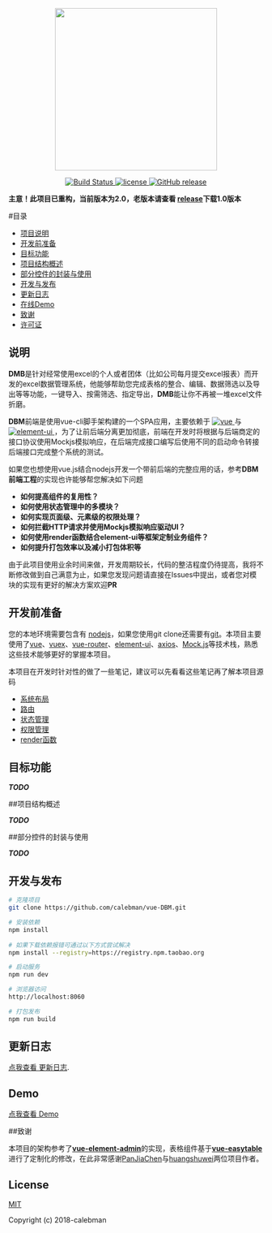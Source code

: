 <p align="center">
  <img width="320" src="https://github.com/calebman/vue-DBM/blob/master/images/dbm.svg">
</p>

<p align="center">
  <a href="https://travis-ci.org/calebman/vue-DBM" rel="nofollow">
    <img src="https://travis-ci.org/calebman/vue-DBM.svg?branch=master" alt="Build Status">
  </a>
  <a href="https://github.com/calebman/vue-DBM/blob/master/LICENSE">
    <img src="https://img.shields.io/github/license/mashape/apistatus.svg" alt="license">
  </a>
  <a href="https://github.com/calebman/vue-DBM/releases">
    <img src="https://img.shields.io/github/release/calebman/vue-DBM.svg" alt="GitHub release">
  </a>
</p>

**主意！此项目已重构，当前版本为2.0，老版本请查看 [release](https://github.com/calebman/vue-DBM/releases)下载1.0版本**



#目录

- [项目说明](#说明)
- [开发前准备](#开发前准备)
- [目标功能](#目标功能)
- [项目结构概述](#项目结构概述)
- [部分控件的封装与使用](#部分控件的封装与使用)
- [开发与发布](#开发与发布)
- [更新日志](#更新日志)
- [在线Demo](#在线Demo)
- [致谢](#致谢)
- [许可证](#License)



## 说明

**DMB**是针对经常使用excel的个人或者团体（比如公司每月提交excel报表）而开发的excel数据管理系统，他能够帮助您完成表格的整合、编辑、数据筛选以及导出等等功能，一键导入、按需筛选、指定导出，**DMB**能让你不再被一堆excel文件折磨。

**DBM**前端是使用vue-cli脚手架构建的一个SPA应用，主要依赖于 <a href="https://github.com/vuejs/vue">
    <img src="https://img.shields.io/badge/vue-2.5.2-brightgreen.svg" alt="vue">
  </a> 与<a href="https://github.com/ElemeFE/element">
    <img src="https://img.shields.io/badge/element--ui-2.3.6-brightgreen.svg" alt="element-ui">
  </a>，为了让前后端分离更加彻底，前端在开发时将根据与后端商定的接口协议使用Mockjs模拟响应，在后端完成接口编写后使用不同的启动命令转接后端接口完成整个系统的测试。

如果您也想使用vue.js结合nodejs开发一个带前后端的完整应用的话，参考**DBM前端工程**的实现也许能够帮您解决如下问题

- **如何提高组件的复用性？**
- **如何使用状态管理中的多模块？**
- **如何实现页面级、元素级的权限处理？**
- **如何拦截HTTP请求并使用Mockjs模拟响应驱动UI？**
- **如何使用render函数结合element-ui等框架定制业务组件？**
- **如何提升打包效率以及减小打包体积等**

由于此项目使用业余时间来做，开发周期较长，代码的整洁程度仍待提高，我将不断修改做到自己满意为止，如果您发现问题请直接在Issues中提出，或者您对模块的实现有更好的解决方案欢迎**PR**



## 开发前准备

您的本地环境需要包含有 [nodejs](http://nodejs.org/)，如果您使用git clone还需要有[git](https://git-scm.com/)。本项目主要使用了[vue](https://cn.vuejs.org/index.html)、[vuex](https://vuex.vuejs.org/zh-cn/)、[vue-router](https://router.vuejs.org/zh-cn/)、[element-ui](https://github.com/ElemeFE/element)、[axios](https://github.com/axios/axios)、[Mock.js](https://github.com/nuysoft/Mock)等技术栈，熟悉这些技术能够更好的掌握本项目。

本项目在开发时针对性的做了一些笔记，建议可以先看看这些笔记再了解本项目源码

 - [系统布局](https://github.com/calebman/vue-DBM/blob/master/docs/layout.md)
 - [路由](https://github.com/calebman/vue-DBM/blob/master/docs/router.md)
 - [状态管理](https://github.com/calebman/vue-DBM/blob/master/docs/vuex.md)
 - [权限管理](https://github.com/calebman/vue-DBM/blob/master/docs/permission.md)
 - [render函数](https://github.com/calebman/vue-DBM/blob/master/docs/render.md)



## 目标功能

***TODO***



##项目结构概述

***TODO***



##部分控件的封装与使用

***TODO***



## 开发与发布

```bash
# 克隆项目
git clone https://github.com/calebman/vue-DBM.git

# 安装依赖
npm install
   
# 如果下载依赖报错可通过以下方式尝试解决
npm install --registry=https://registry.npm.taobao.org

# 启动服务
npm run dev

# 浏览器访问
http://localhost:8060

# 打包发布
npm run build
```


## 更新日志

 [点我查看 更新日志](https://github.com/calebman/vue-DBM/releases).



## Demo

[点我查看 Demo](https://calebman.github.io/vue-DBM )



##致谢

本项目的架构参考了[**vue-element-admin**](https://github.com/PanJiaChen/vue-element-admin)的实现，表格组件基于[**vue-easytable**](https://github.com/huangshuwei/vue-easytable)进行了定制化的修改，在此非常感谢[PanJiaChen](https://github.com/PanJiaChen/vue-element-admin)与[huangshuwei](https://github.com/PanJiaChen/vue-element-admin)两位项目作者。



## License

[MIT](https://github.com/calebman/vue-DBM/blob/master/LICENSE)

Copyright (c) 2018-calebman